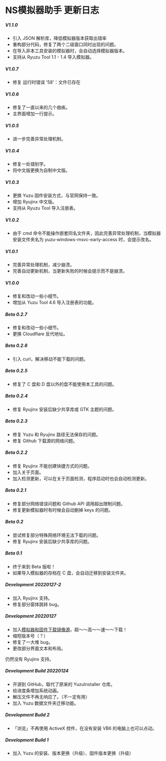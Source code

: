 ﻿# NS模拟器助手 更新日志

##### V1.1.0

- 引入 JSON 解析库，降低模拟器版本获取出错率
- 重构部分代码，修复了两个二级窗口同时出现的问题。
- 在导入非本工具安装的模拟器时，会自动选择模拟器版本。
- 支持从 Ryuzu Tool 1.1 - 1.4 导入模拟器。

##### V1.0.7

- 修复 运行时错误 '58'：文件已存在

##### V1.0.6

- 修复了一直以来的几个痼疾。
- 主界面增加一行提示。

##### V1.0.5

- 进一步完善异常处理机制。

##### V1.0.4

- 修复一处错别字。
- 将中文版更换为自制中文版。

##### V1.0.3

- 更换 Yuzu 固件安装方式，与官网保持一致。
- 增加 Ryujinx 中文版。
- 支持从 Ryuzu Tool 导入注册表。

##### V1.0.2

- 由于 cmd 命令不能操作嵌套同名文件夹，因此完善异常处理机制，当模拟器安装文件夹名为 yuzu-windows-msvc-early-access 时，会提示改名。

##### V1.0.1

- 完善异常处理机制，减少崩溃。
- 完善自动更新机制，当更新失败的时候会提示而不是崩溃。

##### V1.0.0

- 修复和改动一些小细节。
- 增加从 Yuzu Tool 4.6 导入注册表的功能。

##### Beta 0.2.7

- 修复和改动一些小细节。
- 更换 Cloudflare 反代地址。

##### Beta 0.2.6

- 引入 curl，解决移动不能下载的问题。

##### Beta 0.2.5

- 修复了 C 盘和 D 盘以外的盘不能使用本工具的问题。

##### Beta 0.2.4

- 修复 Ryujinx 安装后缺少共享库或 GTK 主题的问题。

##### Beta 0.2.3

- 修复 Yuzu 和 Ryujinx 路径无法保存的问题。
- 修复 Github 下载源的网络问题。

##### Beta 0.2.2

- 修复 Ryujinx 不能创建快捷方式的问题。
- 加入关于页面。
- 加入检测更新，可以在关于页面检测，程序启动时也会自动检测更新。

##### Beta 0.2.1

- 修复部分网络错误问题和 Github API 调用超出限制问题。
- 修复更新模拟器时有时候会自动删掉 keys 的问题。

##### Beta 0.2

- 尝试修复部分特殊网络环境无法下载的问题。
- 修复 Ryujinx 安装后缺少共享库的问题。

##### Beta 0.1

- 终于来到 Beta 版啦！
- 如果导入模拟器的存档在 C 盘，会自动迁移到安装文件夹。

##### Development 20220127-2

- 加入 Ryujinx 支持。
- 修复部分窗体跳转 bug。

##### Development 20220127

- 加入[模拟器和固件下载镜像源](https://github.com/YidaozhanYa/NSEmuHelperAutoMirror)，超～～高～～速～～下载！
- 缩短版本号（？）
- 修复了一大堆 bug。
- 更改部分界面文本和布局。

仍然没有 Ryujinx 支持。

##### Development Build 20220124

- 开源到 GitHub，取代了原来的 YuzuInstaller 仓库。
- 给进度条增加系统动画。
- 解压文件不再无响应了。（不一定有用）
- 加入 Yuzu 数据文件夹迁移功能。

##### Development Build 2

- 「浏览」不再使用 ActiveX 控件，在没有安装 VB6 的电脑上也可以点动。

##### Development Build 1

- 加入 Yuzu 的安装、版本更换（升级）、固件版本更换（升级）
